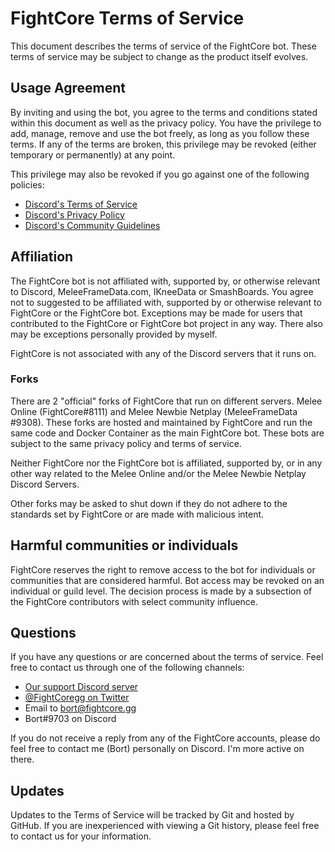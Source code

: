 # FightCore Terms of Service

This document describes the terms of service of the FightCore bot.
These terms of service may be subject to change as the product itself evolves.

## Usage Agreement

By inviting and using the bot, you agree to the terms and conditions stated within
this document as well as the privacy policy. You have the privilege to add, manage,
remove and use the bot freely, as long as you follow these terms. If any of the terms
are broken, this privilege may be revoked (either temporary or permanently) at any point.

This privilege may also be revoked if you go against one of the following policies:

- [Discord's Terms of Service](https://discord.com/terms)
- [Discord's Privacy Policy](https://discord.com/privacy)
- [Discord's Community Guidelines](https://discord.com/guidelines)

## Affiliation

The FightCore bot is not affiliated with, supported by, or otherwise relevant to
Discord, MeleeFrameData.com, IKneeData or SmashBoards.
You agree not to suggested to be affiliated with, supported by or otherwise relevant to
FightCore or the FightCore bot. Exceptions may be made for users that contributed
to the FightCore or FightCore bot project in any way. There also may be exceptions
personally provided by myself.

FightCore is not associated with any of the Discord servers that it runs on.

### Forks

There are 2 "official" forks of FightCore that run on different servers.
Melee Online (FightCore#8111) and Melee Newbie Netplay (MeleeFrameData
#9308). These forks are hosted and maintained by FightCore and run the same
code and Docker Container as the main FightCore bot.
These bots are subject to the same privacy policy and terms of service.

Neither FightCore nor the FightCore bot is affiliated, supported by, or in any
other way related to the Melee Online and/or the Melee Newbie Netplay Discord Servers.

Other forks may be asked to shut down if they do not adhere to the standards set
by FightCore or are made with malicious intent.

## Harmful communities or individuals

FightCore reserves the right to remove access to the bot for individuals or
communities that are considered harmful. Bot access may be revoked on an individual
or guild level. The decision process is made by a subsection of the FightCore
contributors with select community influence.

## Questions

If you have any questions or are concerned about the terms of service.
Feel free to contact us through one of the following channels:

- [Our support Discord server](https://discord.gg/v7sRWTM)
- [@FightCoregg on Twitter](https://www.twitter.com/FightCoregg)
- Email to bort@fightcore.gg
- Bort#9703 on Discord

If you do not receive a reply from any of the FightCore accounts, please do feel
free to contact me (Bort) personally on Discord. I'm more active on there.

## Updates

Updates to the Terms of Service will be tracked by Git and hosted by GitHub.
If you are inexperienced with viewing a Git history, please feel free to contact
us for your information.
